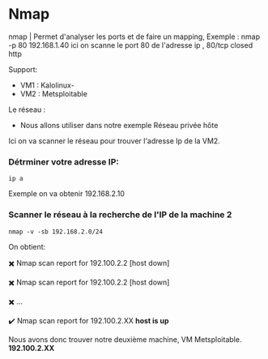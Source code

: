 # Nmap

nmap               |  Permet d'analyser les ports et de faire un mapping, Exemple : nmap -p 80 192.168.1.40 ici on scanne le port 80 de l'adresse ip , 80/tcp closed http

Support:

* VM1 : Kalolinux-
* VM2 : Metsploitable

Le réseau :
* Nous allons utiliser dans notre exemple Réseau privée hôte


Ici on va scanner le réseau pour trouver l'adresse Ip de la VM2.

### Détrminer votre adresse IP:

    ip a

Exemple on va obtenir 192.168.2.10

### Scanner le réseau à la recherche de l'IP de la machine 2

    nmap -v -sb 192.168.2.0/24

On obtient: 

✖️ Nmap scan report for 192.100.2.2 [host down]

✖️  Nmap scan report for 192.100.2.2 [host down]

✖️ ...


✔️ Nmap scan report for 192.100.2.XX **host is up**

Nous avons donc trouver notre deuxième machine, VM Metsploitable.  **192.100.2.XX**
